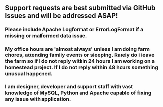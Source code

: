 ## Support requests are best submitted via **GitHub Issues** and will be addressed ASAP!

### Please include Apache Logformat or ErrorLogFormat if a missing or malformed data issue.

### My office hours are 'almost always' unless I am doing farm chores, attending family events or sleeping. Rarely do I leave the farm so if I do not reply within 24 hours I am working on a homestead project. If I do not reply within 48 hours something unusual happened.

### I am designer, developer and support staff with vast knowledge of MySQL, Python and Apache capable of fixing any issue with application.
